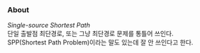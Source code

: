 ### About
*Single-source Shortest Path*  
단일 출발점 최단경로, 또는 그냥 최단경로 문제를 통틀어 쓰인다.  
SPP(Shortest Path Problem)이라는 말도 있는데 잘 안 쓰인다고 한다.
